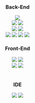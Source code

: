 <div align="center">
 <h3> Back-End</h3>
 <img src="https://img.shields.io/badge/java-4479A1?style=for-the-badge&logo=java&logoColor=white"><br>
 <img src="https://img.shields.io/badge/spring boot-6DB33F?style=for-the-badge&logo=springboot&logoColor=white">
 <img src="https://img.shields.io/badge/spring security-6DB33F?style=for-the-badge&logo=springsecurity&logoColor=white"><br>
 <img src="https://img.shields.io/badge/mysql-4479A1?style=for-the-badge&logo=mysql&logoColor=white">
 <img src="https://img.shields.io/badge/mybatis-4479A1?style=for-the-badge&logo=mybatis&logoColor=white">
<br>
 <img src="https://img.shields.io/badge/apachetomcat-F8DC75?style=for-the-badge&logo=apachetomcat&logoColor=white">
 <img src="https://img.shields.io/badge/amazon rds-527FFF?style=for-the-badge&logo=amazonrds&logoColor=white">
 <img src="https://img.shields.io/badge/amazon ec2-FF9900?style=for-the-badge&logo=amazonec2&logoColor=white">
 <img src="https://img.shields.io/badge/centos-262577?style=for-the-badge&logo=centos&logoColor=white">
</div>

<div align="center">
 <h3>Front-End</h3>
 <img src="https://img.shields.io/badge/javascript-F7DF1E?style=for-the-badge&logo=javascript&logoColor=white">
 <img src="https://img.shields.io/badge/jquery-0769AD?style=for-the-badge&logo=jquery&logoColor=white"> <br>
 <img src="https://img.shields.io/badge/css-1572B6?style=for-the-badge&logo=css&logoColor=white">
 <img src="https://img.shields.io/badge/html5-E34F26?style=for-the-badge&logo=html5&logoColor=white"> <br>
<br>
</div>
<div align="center">
 <h3>IDE</h3>
 <img src="https://img.shields.io/badge/intellij-000000?style=for-the-badge&logo=intellij&logoColor=white">
 <img src="https://img.shields.io/badge/eclipse-2C2255?style=for-the-badge&logo=eclipse&logoColor=white">
</div>
